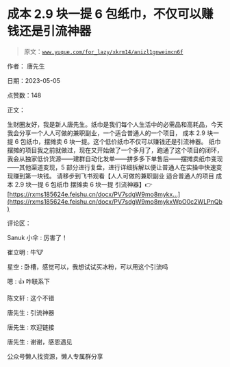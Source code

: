 # 成本 2.9 块一提 6 包纸巾，不仅可以赚钱还是引流神器

> 原文：[`www.yuque.com/for_lazy/xkrm14/anizl1gnweimcn6f`](https://www.yuque.com/for_lazy/xkrm14/anizl1gnweimcn6f)



作者： 唐先生



日期：2023-05-05



点赞数：148



正文：



生财圈友好，我是新人唐先生。纸巾是我们每个人生活中的必需品和高耗品，今天我会分享一个人人可做的兼职副业，一个适合普通人的一个项目， 成本 2.9 块一提 6 包纸巾，摆摊卖 6 块一提。这个低价纸巾不仅可以赚钱还是引流神器。 纸巾摆摊的项目我之前就做过，现在又开始做了一个多月了，跑通了这个项目的闭环，我会从独家低价货源——建群自动化发单——拼多多下单售后——摆摊卖纸巾变现——其他渠道变现，5 部分进行复盘，进行详细拆解以便让普通人在实操中快速变现赚到第一块钱。 请移步到飞书观看【人人可做的兼职副业 适合普通人的项目 成本 2.9 块一提 6 包纸巾 摆摊卖 6 块一提 引流神器】👉[https://rxms185624e.feishu.cn/docx/PV7sdgW9mo8mykx...](https://rxms185624e.feishu.cn/docx/PV7sdgW9mo8mykxWpO0c2WLPnQb)



评论区：



Sanuk 小伞 : 厉害了！



崔立明 : 牛🐮



星空 : 卧槽，感觉可以，我想试试买冰粉，可以用这个引流吗



嗯 : 👍 咋联系下



陈文轩 : 这个不错



唐先生 : 引流神器



唐先生 : 欢迎链接



唐先生 : 谢谢，感恩遇见



公众号懒人找资源，懒人专属群分享

